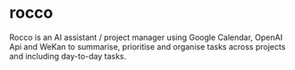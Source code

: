 # rocco
Rocco is an AI assistant / project manager using Google Calendar, OpenAI Api and WeKan to summarise, prioritise and organise tasks across projects and including day-to-day tasks.
